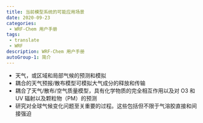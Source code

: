 ```yaml
---
title: 当前模型系统的可能应用场景
date: 2020-09-23
categories:
 - WRF-Chem 用户手册
tags:
 - translate
 - WRF
description: WRF-Chem 用户手册
autoGroup-1: 简介
---
```


 - 天气，或区域和局部气候的预测和模拟
 - 耦合的天气预报/散布模型可模拟大气成分的释放和传输
 - 耦合了天气/散布/空气质量模型，具有化学物质的完全相互作用以及对 O3 和 UV 辐射以及颗粒物（PM）的预测
 - 研究对全球气候变化问题至关重要的过程。这些包括但不限于气溶胶直接和间接强迫
